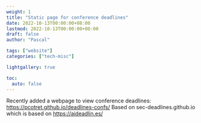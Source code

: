 ```yaml
---
weight: 1
title: "Static page for conference deadlines"
date: 2022-10-13T00:00:00+08:00
lastmod: 2022-10-13T00:00:00+08:00
draft: false
author: "Pascal"

tags: ["website"]
categories: ["tech-misc"]

lightgallery: true

toc:
  auto: false
---
```


Recently added a webpage to view conference deadlines: https://pcotret.github.io/deadlines-confs/
Based on sec-deadlines.github.io which is based on https://aideadlin.es/